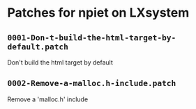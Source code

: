 # Patches for npiet on LXsystem

## `0001-Don-t-build-the-html-target-by-default.patch`

Don't build the html target by default


## `0002-Remove-a-malloc.h-include.patch`

Remove a 'malloc.h' include


